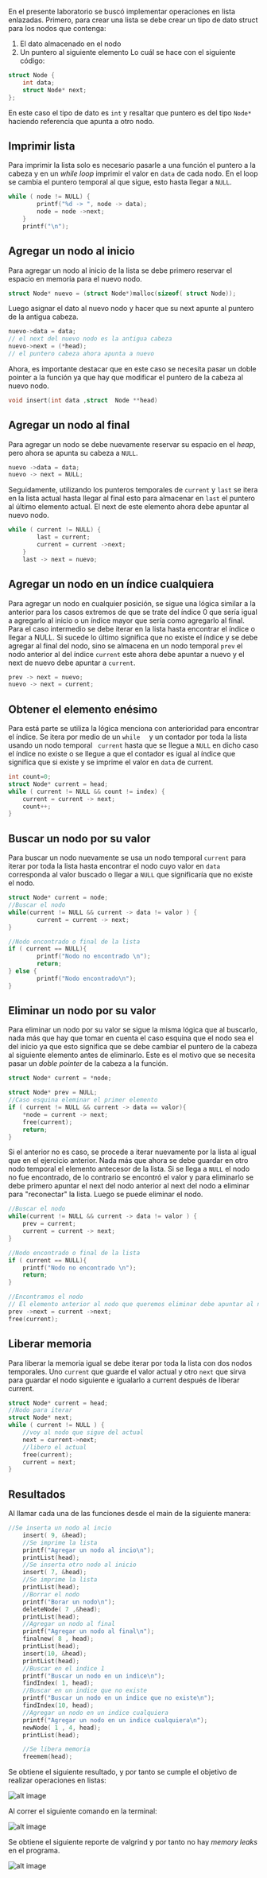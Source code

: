 En el presente laboratorio se buscó implementar operaciones en lista enlazadas.
Primero, para crear una lista se debe crear un tipo de dato struct para los nodos que contenga:
1. El dato almacenado en el nodo
2. Un puntero al siguiente elemento
Lo cuál se hace con el siguiente código: 
```C
struct Node {
	int data;
	struct Node* next;
};
```
En este caso el tipo de dato es `int` y resaltar que puntero es del tipo `Node*` haciendo referencia que apunta a otro nodo.
## Imprimir lista
Para imprimir la lista solo es necesario pasarle a una función el puntero a la cabeza y en un *while loop* imprimir el valor en `data` de cada nodo. En el loop se cambia el puntero temporal al que sigue, esto hasta llegar a `NULL`.
```C
while ( node != NULL) {
		printf("%d -> ", node -> data);
		node = node ->next;
	}
	printf("\n");

```
## Agregar un nodo al inicio
Para agregar un nodo al inicio de la lista se debe primero reservar el espacio en memoria para el nuevo nodo.
```C
struct Node* nuevo = (struct Node*)malloc(sizeof( struct Node));
```
Luego asignar el dato al nuevo nodo y hacer que su next apunte al puntero de la antigua cabeza.
```C
nuevo->data = data;
// el next del nuevo nodo es la antigua cabeza
nuevo->next = (*head);
// el puntero cabeza ahora apunta a nuevo
```
Ahora, es importante destacar que en este caso se necesita pasar un doble pointer a la función ya que hay que modificar el puntero de la cabeza al nuevo nodo.
```C
void insert(int data ,struct  Node **head)
```
## Agregar un nodo al final 
Para agregar un nodo se debe nuevamente reservar su espacio en el *heap*, pero ahora se apunta su cabeza a `NULL`.
```C
nuevo ->data = data;
nuevo -> next = NULL;
```

Seguidamente, utilizando los punteros temporales de `current` y `last` se itera en la lista actual hasta llegar al final esto para almacenar en `last` el puntero al último elemento actual. El next de este elemento ahora debe apuntar al nuevo nodo.
```C
while ( current != NULL) {
		last = current;
		current = current ->next;
	}
	last -> next = nuevo;
```
## Agregar un nodo en un índice cualquiera
Para agregar un nodo en cualquier posición, se sigue una lógica similar a la anterior para los casos extremos de que se trate del índice 0 que sería igual a agregarlo al inicio o un índice mayor que sería como agregarlo al final. Para el caso intermedio se debe iterar en la lista hasta encontrar el índice o llegar a NULL. Si sucede lo último significa que no existe el índice y se debe agregar al final del nodo, sino se almacena en un nodo temporal `prev` el nodo anterior al del índice `current` este ahora debe apuntar a nuevo y el next de nuevo debe apuntar a `current`.
```C
prev -> next = nuevo;
nuevo -> next = current;
```
## Obtener el elemento enésimo
Para está parte se utiliza la lógica menciona con anterioridad para encontrar el índice. Se itera por medio de un `while  ` y un contador por toda la lista usando un nodo temporal ` current` hasta que se llegue a `NULL` en dicho caso el índice no existe o se llegue a que el contador es igual al índice que significa que si existe y se imprime el valor en `data` de current.
```C
int count=0;
struct Node* current = head;
while ( current != NULL && count != index) {
	current = current -> next;
	count++;
}

```

## Buscar un nodo por su valor 
Para buscar un nodo nuevamente se usa un nodo temporal `current` para iterar por toda la lista hasta encontrar el nodo cuyo valor en `data` corresponda al valor buscado o llegar a `NULL` que significaría que no existe el nodo.
```C
struct Node* current = node;
//Buscar el nodo
while(current != NULL && current -> data != valor ) {
		current = current -> next;
}

//Nodo encontrado o final de la lista
if ( current == NULL){
		printf("Nodo no encontrado \n");
		return;
} else {
		printf("Nodo encontrado\n");
}
```

## Eliminar un nodo por su valor 
Para eliminar un nodo por su valor se sigue la misma lógica que al buscarlo, nada más que hay que tomar en cuenta el caso esquina que el nodo sea el del inicio ya que esto significa que se debe cambiar el puntero de la cabeza al siguiente elemento antes de eliminarlo. Este es el motivo que se necesita pasar un *doble pointer* de la cabeza a la función.
```C
struct Node* current = *node;

struct Node* prev = NULL;
//Caso esquina eleminar el primer elemento
if ( current != NULL && current -> data == valor){
	*node = current -> next;
	free(current);
	return;
}
```
Si el anterior no es caso, se procede a iterar nuevamente por la lista al igual que en el ejercicio anterior. Nada más que ahora se debe guardar en otro nodo temporal el elemento antecesor de la lista. Si se llega a `NULL` el nodo no fue encontrado, de lo contrario se encontró el valor y para eliminarlo se debe primero apuntar el next del nodo anterior al next del nodo a eliminar para "reconectar" la lista. Luego se puede eliminar el nodo.
```C
//Buscar el nodo
while(current != NULL && current -> data != valor ) {
	prev = current;
	current = current -> next;
}

//Nodo encontrado o final de la lista
if ( current == NULL){
	printf("Nodo no encontrado \n");
	return;
} 

//Encontramos el nodo
// El elemento anterior al nodo que queremos eliminar debe apuntar al next del nodo a eliminar
prev ->next = current ->next;
free(current);
```
## Liberar memoria 
Para liberar la memoria igual se debe iterar por toda la lista con dos nodos temporales. Uno `current` que guarde el valor actual y otro `next` que sirva para guardar el nodo siguiente e igualarlo a current después de liberar current.
```C
struct Node* current = head;
//Nodo para iterar
struct Node* next;
while ( current != NULL ) {
	//voy al nodo que sigue del actual
	next = current->next;
	//libero el actual
	free(current);
	current = next;
}
```
## Resultados 

Al llamar cada una de las funciones desde el main de la siguiente manera:
```C
//Se inserta un nodo al incio
	insert( 9, &head);
	//Se imprime la lista
	printf("Agregar un nodo al incio\n");
	printList(head);
	//Se inserta otro nodo al inicio
	insert( 7, &head);
	//Se imprime la lista
	printList(head);
	//Borrar el nodo
	printf("Borar un nodo\n");
	deleteNode( 7 ,&head);
	printList(head);
	//Agregar un nodo al final
	printf("Agregar un nodo al final\n");
	finalnew( 8 , head);
	printList(head);
	insert(10, &head);
	printList(head);
	//Buscar en el indice 1
	printf("Buscar un nodo en un indice\n");
	findIndex( 1, head);
	//Buscar en un indice que no existe 
	printf("Buscar un nodo en un indice que no existe\n");
	findIndex(10, head);
	//Agregar un nodo en un indice cualquiera
	printf("Agregar un nodo en un indice cualquiera\n");
	newNode( 1 , 4, head);
	printList(head);

	//Se libera memoria
	freemem(head);
```
Se obtiene el siguiente resultado, y por tanto se cumple el objetivo de realizar operaciones en listas:

![alt image](https://github.com/Msolis314/Clases/blob/main/La4Result.png)

Al correr el siguiente comando en la terminal: 

![alt image](https://github.com/Msolis314/Clases/blob/main/Screenshot%202023-10-27%20121916.png)


Se obtiene el siguiente reporte de valgrind y por tanto no hay *memory leaks* en el programa. 

![alt image](https://github.com/Msolis314/Clases/blob/main/Report.png)
